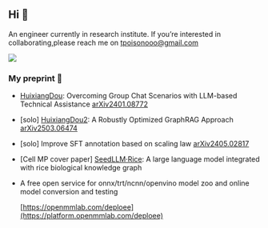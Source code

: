 ## Hi 👋

An engineer currently in research institute. If you’re interested in collaborating,please reach me on tpoisonooo@gmail.com

![](https://github-readme-stats.vercel.app/api?username=tpoisonooo)

### My preprint 🔭

* [HuixiangDou](https://github.com/InternLM/HuixiangDou): Overcoming Group Chat Scenarios with LLM-based Technical Assistance [arXiv2401.08772](https://arxiv.org/abs/2401.08772)
* [solo] [HuixiangDou2](https://github.com/tpoisonooo/ROGRAG): A Robustly Optimized GraphRAG Approach [arXiv2503.06474](https://arxiv.org/abs/2503.06474)
* [solo] Improve SFT annotation based on scaling law [arXiv2405.02817](https://arxiv.org/abs/2405.02817)
* [Cell MP cover paper] [SeedLLM·Rice](https://www.cell.com/molecular-plant/abstract/S1674-2052(25)00172-8): A large language model integrated with rice biological knowledge graph
* A free open service for onnx/trt/ncnn/openvino model zoo and online model conversion and testing

  [https://openmmlab.com/deploee](https://platform.openmmlab.com/deploee)
